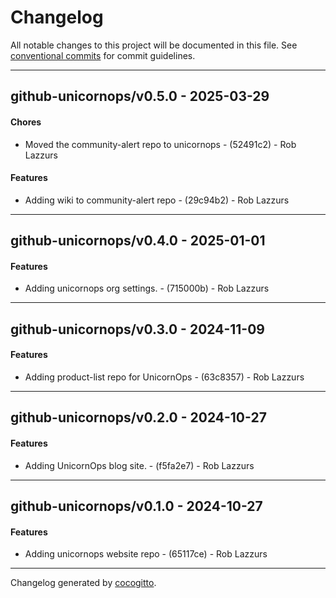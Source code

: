 # Changelog
All notable changes to this project will be documented in this file. See [conventional commits](https://www.conventionalcommits.org/) for commit guidelines.

- - -
## github-unicornops/v0.5.0 - 2025-03-29
#### Chores
- Moved the community-alert repo to unicornops - (52491c2) - Rob Lazzurs
#### Features
- Adding wiki to community-alert repo - (29c94b2) - Rob Lazzurs

- - -

## github-unicornops/v0.4.0 - 2025-01-01
#### Features
- Adding unicornops org settings. - (715000b) - Rob Lazzurs

- - -

## github-unicornops/v0.3.0 - 2024-11-09
#### Features
- Adding product-list repo for UnicornOps - (63c8357) - Rob Lazzurs

- - -

## github-unicornops/v0.2.0 - 2024-10-27
#### Features
- Adding UnicornOps blog site. - (f5fa2e7) - Rob Lazzurs

- - -

## github-unicornops/v0.1.0 - 2024-10-27
#### Features
- Adding unicornops website repo - (65117ce) - Rob Lazzurs

- - -

Changelog generated by [cocogitto](https://github.com/cocogitto/cocogitto).